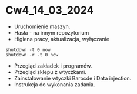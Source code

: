 # Cw4_14_03_2024

* Uruchomienie maszyn.
* Hasła - na innym repozytorium
* Higiena pracy, aktualizacja, wyłączanie

```
shutdown -t 0 now
shutdown -r -t 0 now
```

* Przegląd zakładek i programów.
* Przegląd sklepu z wtyczkami.
* Zainstalowanie wtyczki Barocde i Data injection.
* Instrukcja do wykonania zadania.
